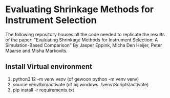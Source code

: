 # Evaluating Shrinkage Methods for Instrument Selection
The following repository houses all the code needed to replicate the results of the paper: "Evaluating Shrinkage Methods for Instrument Selection: A Simulation-Based Comparison" By Jasper Eppink, Micha Den Heijer, Peter Maarse and Misha Markovits.

## Install Virtual environment

1. python3.12 -m venv venv (of gewoon python -m venv venv)
2. source venv/bin/activate (of bij windows .\venv\Scripts\activate)
3. pip install -r requirements.txt